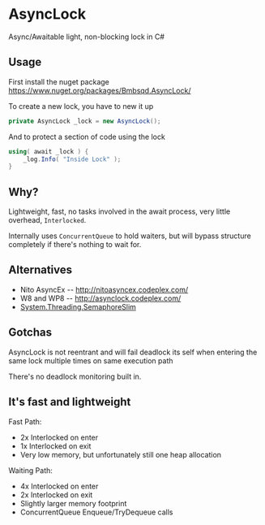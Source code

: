 AsyncLock
=========

Async/Awaitable light, non-blocking lock in C#


## Usage ##

First install the nuget package https://www.nuget.org/packages/Bmbsqd.AsyncLock/


To create a new lock, you have to new it up
```csharp
private AsyncLock _lock = new AsyncLock();
```

And to protect a section of code using the lock 
```csharp
using( await _lock ) {
	_log.Info( "Inside Lock" );
}
```

## Why? ##
Lightweight, fast, no tasks involved in the await process, very little overhead, `Interlocked`.

Internally uses `ConcurrentQueue` to hold waiters, but will bypass structure completely if there's nothing to wait for.

## Alternatives ##
 - Nito AsyncEx -- http://nitoasyncex.codeplex.com/
 - W8 and WP8 -- http://asynclock.codeplex.com/
 - [System.Threading.SemaphoreSlim](http://msdn.microsoft.com/en-us/library/system.threading.semaphoreslim(v=vs.110).aspx) 

## Gotchas ##
AsyncLock is not reentrant and will fail deadlock its self when entering the same lock multiple times on same execution path

There's no deadlock monitoring built in.

## It's fast and lightweight ##
Fast Path:
  - 2x Interlocked on enter
  - 1x Interlocked on exit
  - Very low memory, but unfortunately still one heap allocation 

Waiting Path:
  - 4x Interlocked on enter
  - 2x Interlocked on exit
  - Slightly larger memory footprint
  - ConcurrentQueue Enqueue/TryDequeue calls